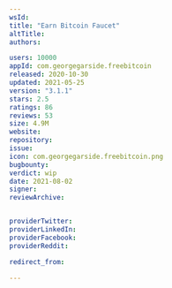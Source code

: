 ```yaml
---
wsId: 
title: "Earn Bitcoin Faucet"
altTitle: 
authors:

users: 10000
appId: com.georgegarside.freebitcoin
released: 2020-10-30
updated: 2021-05-25
version: "3.1.1"
stars: 2.5
ratings: 86
reviews: 53
size: 4.9M
website: 
repository: 
issue: 
icon: com.georgegarside.freebitcoin.png
bugbounty: 
verdict: wip
date: 2021-08-02
signer: 
reviewArchive:


providerTwitter: 
providerLinkedIn: 
providerFacebook: 
providerReddit: 

redirect_from:

---
```



